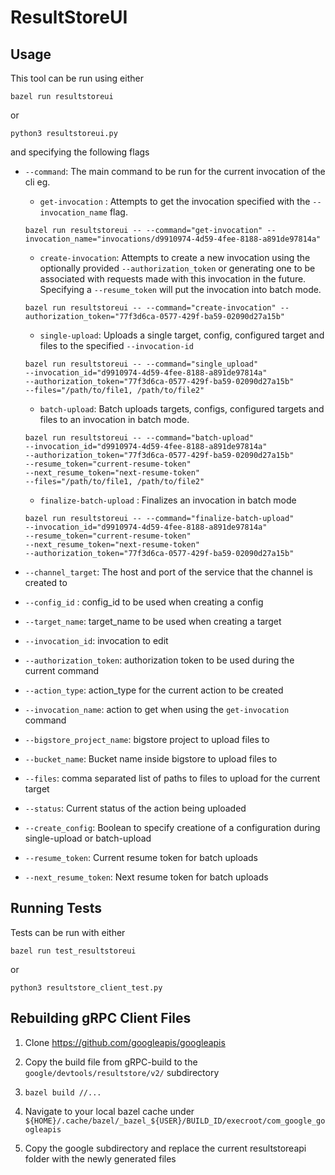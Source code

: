 # ResultStoreUI
## Usage

This tool can be run using either

```shell
bazel run resultstoreui
```

or

```shell
python3 resultstoreui.py
```

and specifying the following flags

* `--command`: The main command to be run for the current invocation of the cli
    eg.
  * `get-invocation` : Attempts to get the invocation specified with the `--invocation_name` flag.

  ```shell
  bazel run resultstoreui -- --command="get-invocation" --invocation_name="invocations/d9910974-4d59-4fee-8188-a891de97814a"
  ```

  * `create-invocation`: Attempts to create a new invocation using the optionally provided `--authorization_token` or generating one to be associated with requests made with this invocation in the future. Specifying a `--resume_token` will put the invocation into batch mode.

  ```shell
  bazel run resultstoreui -- --command="create-invocation" --authorization_token="77f3d6ca-0577-429f-ba59-02090d27a15b"
  ```

  * `single-upload`: Uploads a single target, config, configured target and files to the specified `--invocation-id`

  ```shell
  bazel run resultstoreui -- --command="single_upload"
  --invocation_id="d9910974-4d59-4fee-8188-a891de97814a"
  --authorization_token="77f3d6ca-0577-429f-ba59-02090d27a15b"
  --files="/path/to/file1, /path/to/file2"
  ```

  * `batch-upload`: Batch uploads targets, configs, configured targets and files to an invocation in batch mode.
  
  ```shell
  bazel run resultstoreui -- --command="batch-upload"
  --invocation_id="d9910974-4d59-4fee-8188-a891de97814a"
  --authorization_token="77f3d6ca-0577-429f-ba59-02090d27a15b"
  --resume_token="current-resume-token"
  --next_resume_token="next-resume-token"
  --files="/path/to/file1, /path/to/file2"
  ```

  * `finalize-batch-upload` : Finalizes an invocation in batch mode

  ```shell
  bazel run resultstoreui -- --command="finalize-batch-upload"
  --invocation_id="d9910974-4d59-4fee-8188-a891de97814a"
  --resume_token="current-resume-token"
  --next_resume_token="next-resume-token"
  --authorization_token="77f3d6ca-0577-429f-ba59-02090d27a15b"
  ```

* `--channel_target`: The host and port of the service that the channel is created to
* `--config_id` : config_id to be used when creating a config
* `--target_name`: target_name to be used when creating a target
* `--invocation_id`: invocation to edit
* `--authorization_token`: authorization token to be used during the current command
* `--action_type`: action_type for the current action to be created
* `--invocation_name`: action to get when using the `get-invocation` command
* `--bigstore_project_name`: bigstore project to upload files to
* `--bucket_name`: Bucket name inside bigstore to upload files to
* `--files`: comma separated list of paths to files to upload for the current target
* `--status`: Current status of the action being uploaded
* `--create_config`: Boolean to specify creatione of a configuration during single-upload or batch-upload
* `--resume_token`: Current resume token for batch uploads
* `--next_resume_token`: Next resume token for batch uploads

## Running Tests

Tests can be run with either

```shell
bazel run test_resultstoreui
```

or

```shell
python3 resultstore_client_test.py
```

## Rebuilding gRPC Client Files

1. Clone https://github.com/googleapis/googleapis

2. Copy the build file from gRPC-build to the `google/devtools/resultstore/v2/` subdirectory

3. `bazel build //...`

4. Navigate to your local bazel cache under `${HOME}/.cache/bazel/_bazel_${USER}/BUILD_ID/execroot/com_google_googleapis`

5. Copy the google subdirectory and replace the current resultstoreapi folder with the newly generated files
